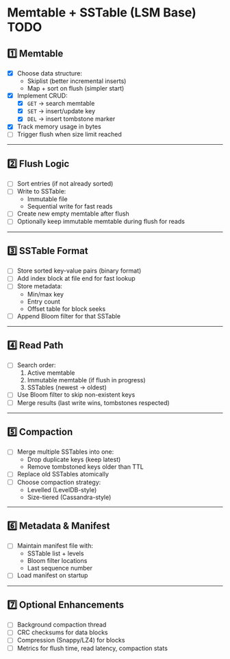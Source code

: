 # Memtable + SSTable (LSM Base) TODO

## 1️⃣ Memtable
- [x] Choose data structure:
  - Skiplist (better incremental inserts)
  - Map + sort on flush (simpler start)
- [x] Implement CRUD:
  - [x] `GET` → search memtable
  - [x] `SET` → insert/update key
  - [x] `DEL` → insert tombstone marker
- [x] Track memory usage in bytes
- [ ] Trigger flush when size limit reached

---

## 2️⃣ Flush Logic
- [ ] Sort entries (if not already sorted)
- [ ] Write to SSTable:
  - Immutable file
  - Sequential write for fast reads
- [ ] Create new empty memtable after flush
- [ ] Optionally keep immutable memtable during flush for reads

---

## 3️⃣ SSTable Format
- [ ] Store sorted key-value pairs (binary format)
- [ ] Add index block at file end for fast lookup
- [ ] Store metadata:
  - Min/max key
  - Entry count
  - Offset table for block seeks
- [ ] Append Bloom filter for that SSTable

---

## 4️⃣ Read Path
- [ ] Search order:
  1. Active memtable
  2. Immutable memtable (if flush in progress)
  3. SSTables (newest → oldest)
- [ ] Use Bloom filter to skip non-existent keys
- [ ] Merge results (last write wins, tombstones respected)

---

## 5️⃣ Compaction
- [ ] Merge multiple SSTables into one:
  - Drop duplicate keys (keep latest)
  - Remove tombstoned keys older than TTL
- [ ] Replace old SSTables atomically
- [ ] Choose compaction strategy:
  - Levelled (LevelDB-style)
  - Size-tiered (Cassandra-style)

---

## 6️⃣ Metadata & Manifest
- [ ] Maintain manifest file with:
  - SSTable list + levels
  - Bloom filter locations
  - Last sequence number
- [ ] Load manifest on startup

---

## 7️⃣ Optional Enhancements
- [ ] Background compaction thread
- [ ] CRC checksums for data blocks
- [ ] Compression (Snappy/LZ4) for blocks
- [ ] Metrics for flush time, read latency, compaction stats